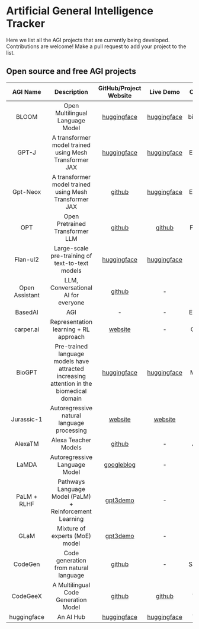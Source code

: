 # Artificial General Intelligence Tracker

Here we list all the AGI projects that are currently being developed.  
Contributions are welcome! Make a pull request to add your project to the list.

## Open source and free AGI projects

|    AGI Name    |                                       Description                                        |                                                  GitHub/Project Website                                                   |                                                         Live Demo                                                         |  Company   |
| :------------: | :--------------------------------------------------------------------------------------: | :-----------------------------------------------------------------------------------------------------------------------: | :-----------------------------------------------------------------------------------------------------------------------: | :--------: |
|     BLOOM      |                             Open Multilingual Language Model                             |                                [huggingface](https://bigscience.huggingface.co/blog/bloom)                                |                                  [huggingface](https://huggingface.co/bigscience/bloom)                                   | bigscience |
|     GPT-J      |                  A transformer model trained using Mesh Transformer JAX                  |                                 [huggingface](https://huggingface.co/EleutherAI/gpt-j-6B)                                 |                                 [huggingface](https://huggingface.co/EleutherAI/gpt-j-6B)                                 | EleutherAI |
|    Gpt-Neox    |                  A transformer model trained using Mesh Transformer JAX                  |                                     [github](https://github.com/EleutherAI/gpt-neox)                                      |                               [huggingface](https://huggingface.co/EleutherAI/gpt-neox-20b)                               | EleutherAI |
|      OPT       |                             Open Pretrained Transformer LLM                              |                              [github](https://github.com/facebookresearch/metaseq/tree/main)                              |                                              [github](https://opt.alpa.ai/)                                               |  Facebook  |
|    Flan-ul2    |                     Large-scale pre-training of text-to-text models                      |                                   [huggingface](https://huggingface.co/google/flan-ul2)                                   |                                   [huggingface](https://huggingface.co/google/flan-ul2)                                   |   Google   |
| Open Assistant |                           LLM, Conversational AI for everyone                            |                                   [github](https://github.com/LAION-AI/Open-Assistant)                                    |                                                             -                                                             |   LAION    |
|    BasedAI     |                                           AGI                                            |                                                             -                                                             |                                                             -                                                             | Elon Mask  |
|   carper.ai    |                          Representation learning + RL approach                           |                                               [website](https://carper.ai/)                                               |                                                             -                                                             | Carper.ai  |
|     BioGPT     | Pre-trained language models have attracted increasing attention in the biomedical domain |                                  [huggingface](https://huggingface.co/microsoft/biogpt)                                   |                                  [huggingface](https://huggingface.co/microsoft/biogpt)                                   | Microsoft  |
|   Jurassic-1   |                        Autoregressive natural language processing                        |                                          [website](https://www.ai21.com/studio)                                           |                                          [website](https://www.ai21.com/studio)                                           |    AI21    |
|    AlexaTM     |                                   Alexa Teacher Models                                   |                             [github](https://github.com/amazon-science/alexa-teacher-models)                              |                                                             -                                                             |   Amazon   |
|     LaMDA      |                              Autoregressive Language Model                               |                 [googleblog](https://ai.googleblog.com/2022/01/lamda-towards-safe-grounded-and-high.html)                 |                                                             -                                                             |   Google   |
|  PaLM + RLHF   |                 Pathways Language Model (PaLM) + Reinforcement Learning                  |                            [gpt3demo](https://gpt3demo.com/apps/pathways-language-model-palm)                             |                                                             -                                                             |   Google   |
|      GLaM      |                              Mixture of experts (MoE) model                              |                                     [gpt3demo](https://gpt3demo.com/apps/google-glam)                                     |                                                             -                                                             |   Google   |
|    CodeGen     |                          Code generation from natural language                           |                                      [github](https://github.com/salesforce/CodeGen)                                      |                                                             -                                                             | Salesforce |
|    CodeGeeX    |                           A Multilingual Code Generation Model                           |                                        [github](https://github.com/THUDM/CodeGeeX)                                        |                                  [github](https://huggingface.co/spaces/THUDM/CodeGeeX)                                   |   THUDM    |
|  huggingface   |                                        An AI Hub                                         | [huggingface](https://huggingface.co/models?pipeline_tag=text-generation&library=transformers&language=en&sort=downloads) | [huggingface](https://huggingface.co/models?pipeline_tag=text-generation&library=transformers&language=en&sort=downloads) |   THUDM    |
